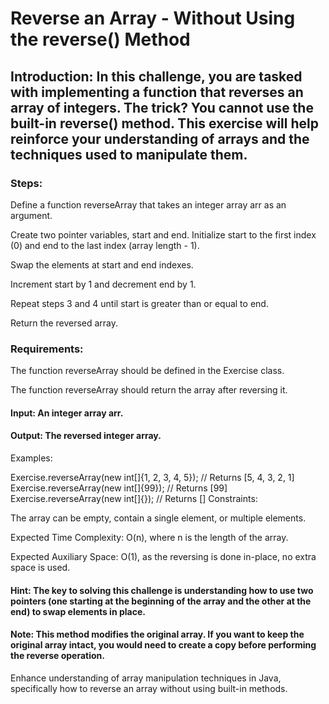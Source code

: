 # Reverse an Array - Without Using the reverse() Method
## Introduction: In this challenge, you are tasked with implementing a function that reverses an array of integers. The trick? You cannot use the built-in reverse() method. This exercise will help reinforce your understanding of arrays and the techniques used to manipulate them.

### Steps:

Define a function reverseArray that takes an integer array arr as an argument.

Create two pointer variables, start and end. Initialize start to the first index (0) and end to the last index (array length - 1).

Swap the elements at start and end indexes.

Increment start by 1 and decrement end by 1.

Repeat steps 3 and 4 until start is greater than or equal to end.

Return the reversed array.

### Requirements:

The function reverseArray should be defined in the Exercise class.

The function reverseArray should return the array after reversing it.

#### Input: An integer array arr.

#### Output: The reversed integer array.

Examples:

Exercise.reverseArray(new int[]{1, 2, 3, 4, 5}); // Returns [5, 4, 3, 2, 1]
Exercise.reverseArray(new int[]{99}); // Returns [99]
Exercise.reverseArray(new int[]{}); // Returns []
Constraints:

The array can be empty, contain a single element, or multiple elements.

Expected Time Complexity: O(n), where n is the length of the array.

Expected Auxiliary Space: O(1), as the reversing is done in-place, no extra space is used.

#### Hint: The key to solving this challenge is understanding how to use two pointers (one starting at the beginning of the array and the other at the end) to swap elements in place.

#### Note: This method modifies the original array. If you want to keep the original array intact, you would need to create a copy before performing the reverse operation.

Enhance understanding of array manipulation techniques in Java, specifically how to reverse an array without using built-in methods.